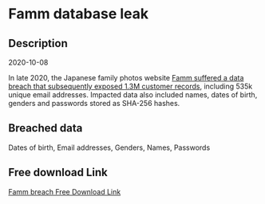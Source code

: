# Famm database leak

## Description

2020-10-08

In late 2020, the Japanese family photos website <a href="https://www.riskbasedsecurity.com/2021/01/25/shinyhunters-wave-3-one-hacker-exposes-over-125-million-credentials/" target="_blank" rel="noopener">Famm suffered a data breach that subsequently exposed 1.3M customer records</a>, including 535k unique email addresses. Impacted data also included names, dates of birth, genders and passwords stored as SHA-256 hashes.

## Breached data

Dates of birth, Email addresses, Genders, Names, Passwords

## Free download Link

[Famm breach Free Download Link](https://link-to.net/1229997/583.8390740824274/dynamic/?r=aHR0cHM6Ly93d3cubWVkaWFmaXJlLmNvbS92aWV3L0RnRUk0d3ZZYW1rSWoydi9mYW1tLnVzL2ZpbGU=)